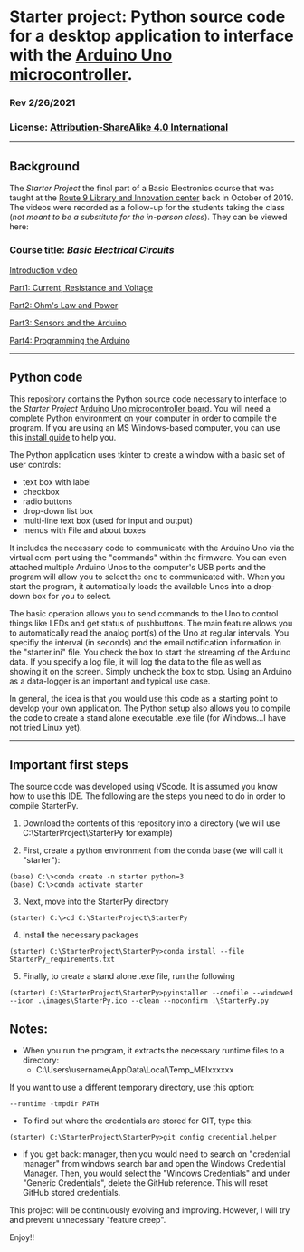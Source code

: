 # Starter project: Python source code for a desktop application to interface with the [Arduino Uno microcontroller](https://github.com/tclupper/StarterUno).

### Rev 2/26/2021
### License: [Attribution-ShareAlike 4.0 International](https://creativecommons.org/licenses/by-sa/4.0)

---
## Background
The _Starter Project_ the final part of a Basic Electronics course that was taught at the [Route 9 Library and Innovation center](https://nccde.org/1389/Route-9-Library-Innovation-Center) back in October of 2019.  The videos were recorded as a follow-up for the students taking the class (*not meant to be a substitute for the in-person class*).  They can be viewed here:

### Course title: _Basic Electrical Circuits_

[Introduction video](https://youtu.be/7xKFPJ8yrWM)

[Part1: Current, Resistance and Voltage](https://youtu.be/wcw07wuuB8o)

[Part2: Ohm's Law and Power](https://youtu.be/5naIT84_2M0)

[Part3: Sensors and the Arduino](https://youtu.be/qC13UVfvqh0)

[Part4: Programming the Arduino](https://youtu.be/MEm4goe0QIw)

---
## Python code
This repository contains the Python source code necessary to interface to the _Starter Project_ [Arduino Uno microcontroller board](https://github.com/tclupper/StarterUno). You will need a complete Python environment on your computer in order to compile the program.  If you are using an MS Windows-based computer, you can use this [install guide](https://github.com/tclupper/PythonInstallGuide) to help you.

The Python application uses tkinter to create a window with a basic set of user controls:
* text box with label
* checkbox
* radio buttons
* drop-down list box
* multi-line text box (used for input and output)
* menus with File and about boxes

It includes the necessary code to communicate with the Arduino Uno via the virtual com-port using the "commands" within the firmware.  You can even attached multiple Arduino Unos to the computer's USB ports and the program will allow you to select the one to communicated with.  When you start the program, it automatically loads the available Unos into a drop-down box for you to select.

The basic operation allows you to send commands to the Uno to control things like LEDs and get status of pushbuttons.  The main feature allows you to automatically read the analog port(s) of the Uno at regular intervals.  You specifiy the interval (in seconds) and the email notification information in the "starter.ini" file.  You check the box to start the streaming of the Arduino data.  If you specify a log file, it will log the data to the file as well as showing it on the screen.  Simply uncheck the box to stop.  Using an Arduino as a data-logger is an important and typical use case.  

In general, the idea is that you would use this code as a starting point to develop your own application.  The Python setup also allows you to compile the code to create a stand alone executable .exe file (for Windows...I have not tried Linux yet).

---

## Important first steps

The source code was developed using VScode. It is assumed you know how to use this IDE. The following are the steps you need to do in order to compile StarterPy.

1) Download the contents of this repository into a directory (we will use C:\StarterProject\StarterPy for example)

2) First, create a python environment from the conda base (we will call it "starter"):

```
(base) C:\>conda create -n starter python=3
(base) C:\>conda activate starter
```
3) Next, move into the StarterPy directory
```
(starter) C:\>cd C:\StarterProject\StarterPy
```
4) Install the necessary packages
```
(starter) C:\StarterProject\StarterPy>conda install --file StarterPy_requirements.txt
```
5) Finally, to create a stand alone .exe file, run the following
```
(starter) C:\StarterProject\StarterPy>pyinstaller --onefile --windowed --icon .\images\StarterPy.ico --clean --noconfirm .\StarterPy.py
```
## Notes:
* When you run the program, it extracts the necessary runtime files to a directory:
    * C:\Users\username\AppData\Local\Temp\_MEIxxxxxx

If you want to use a different temporary directory, use this option:
```
--runtime -tmpdir PATH
```
* To find out where the credentials are stored for GIT, type this:
```
(starter) C:\StarterProject\StarterPy>git config credential.helper
```
* if you get back: manager, then you would need to search on "credential manager" from windows search bar and open the Windows Credential Manager. Then, you would select the "Windows Credentials" and under "Generic Credentials", delete the GitHub reference.  This will reset GitHub stored credentials.


This project will be continuously evolving and improving.  However, I will try and prevent unnecessary "feature creep".

Enjoy!!

